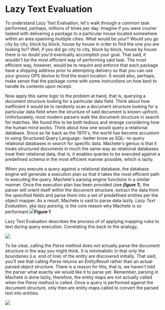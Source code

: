 # Lazy Text Evaluation

To understand Lazy Text Evaluation, let's walk through a common task performed, perhaps, millions of times per day. Imagine if you were courier tasked with delivering a package to a particular house located somewhere within an area spanning multiple cities. What would be your? Would you go city by city, block by block, house by house in order to find the one you are looking for? Well, if you did go city to city, block by block, house by house there is no doubt you'd eventually accomplish your goal. That said, it wouldn't be the most efficient way of performing said task. The most efficient way, however, would be to require and enforce that each package have a shipping address prior to attempting delivery so that you can use your groovy GPS device to find the exact location. It would also, perhaps, make sense that the package come with some instructions on how best to handle its contents upon receipt.

Now apply this same logic to the problem at hand, that is, querying a document structure looking for a particular data field. Think about how inefficient it would be to randomly scan a document structure looking for a particular data field when the structure of said document is known upfront. Unfortunately, most modern parsers walk the document structure in search for matches. We found this to be both tedious and strange considering how the human mind works. Think about how one would query a relational database. Since as far back as the 1970's, the world has become accustom to using Structured Query Language--better know as SQL--to query relational databases in search for specific data. Machete's genius is that it treats structured documents in much the same way as relational databases treat their relational data, that is, it enables queries to be executed against a predefined schema in the most efficient manner possible, which is lazily.

When you execute a query against a relational database, the database engine will generate a execution plan so that it takes the most efficient path to executing the query. Machete's parsing engine functions in a similar manner. Once the execution plan has been provided \(see _**figure 1**_\), the parser will orient itself within the document structure, extract the data from the specified fields and parse them into a set of predefined entities per the object mapper. As a result, Machete is said to parse data lazily. _Lazy Text Evaluation_, aka _lazy parsing_, is the core reason why Machete is so performant.![](/assets/LazyTextEvaluation1.png)**Figure 1**

Lazy Text Evaluation describes the process of of applying mapping rules to text during query execution. Correlating this back to the analogy,

![](/assets/MacheteParsingEngine.png)

To be clear, calling the _Parse_ method does not actually parse the document structure in the way you might think. It is minimalistic in that only the boundaries \(i.e. end of line\) of the entity are discovered initially. That said, you'll see that calling _Parse_ returns an _EntityResult_ rather than an actual parsed object structure. There is a reason for this, that is, we haven't told the parser what exactly we would like it to parse yet. Remember, parsing in Machete is done lazily, therefore, the entity maps are not actually called when the _Parse_ method is called. Once a query is performed against the document structure, only then are entity maps called to convert the parsed text into entities.

![](/assets/LazyParsing.png)

